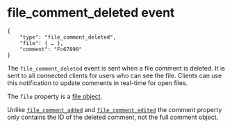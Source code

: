 # file_comment_deleted event

	{
		"type": "file_comment_deleted",
		"file": { … },
		"comment": "Fc67890"
	}

The `file_comment_deleted` event is sent when a file comment is deleted. It is
sent to all connected clients for users who can see the file. Clients can use
this notification to update comments in real-time for open files.

The `file` property is a [file object](/types/file).

Unlike [`file_comment_added`](/events/file_comment_added) and
[`file_comment_edited`](/events/file_comment_edited) the comment property only
contains the ID of the deleted comment, not the full comment object.
